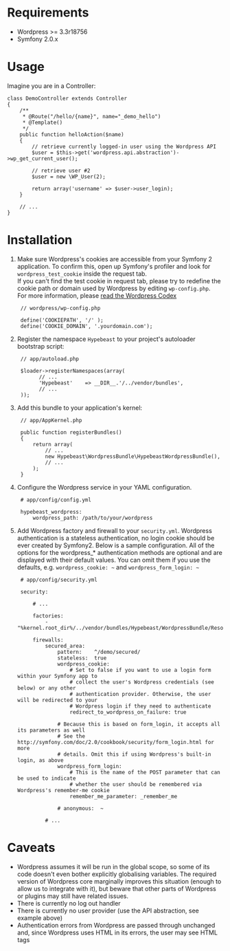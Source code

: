 Requirements
============

* Wordpress >= 3.3r18756
* Symfony 2.0.x

Usage 
=====

Imagine you are in a Controller:

    class DemoController extends Controller
    {
        /**
         * @Route("/hello/{name}", name="_demo_hello")
         * @Template()
         */
        public function helloAction($name)
        {
            // retrieve currently logged-in user using the Wordpress API
            $user = $this->get('wordpress.api.abstraction')->wp_get_current_user();
            
            // retrieve user #2
            $user = new \WP_User(2);

            return array('username' => $user->user_login);
        }

        // ...
    }

Installation
============

1. Make sure Wordpress's cookies are accessible from your Symfony 2 application. To confirm this, 
   open up Symfony's profiler and look for `wordpress_test_cookie` inside the request tab.  
   If you can't find the test cookie in request tab, please try to redefine the cookie path or 
   domain used by Wordpress by editing `wp-config.php`.  
   For more information, please [read the Wordpress Codex](http://codex.wordpress.org/Editing_wp-config.php)

        // wordpress/wp-config.php

        define('COOKIEPATH', '/' );
        define('COOKIE_DOMAIN', '.yourdomain.com');

2. Register the namespace `Hypebeast` to your project's autoloader bootstrap script:

        // app/autoload.php

        $loader->registerNamespaces(array(
              // ...
              'Hypebeast'    => __DIR__.'/../vendor/bundles',
              // ...
        ));

3. Add this bundle to your application's kernel:

        // app/AppKernel.php

        public function registerBundles()
        {
            return array(
                // ...
                new Hypebeast\WordpressBundle\HypebeastWordpressBundle(),
                // ...
            );
        }

4. Configure the Wordpress service in your YAML configuration.
        
        # app/config/config.yml
        
        hypebeast_wordpress:
            wordpress_path: /path/to/your/wordpress

5. Add Wordpress factory and firewall to your `security.yml`. Wordpress authentication is a stateless authentication, no login cookie should be ever created by Symfony2. Below is a sample configuration. 
All of the options for the wordpress_* authentication methods are optional and are displayed with 
their default values. You can omit them if you use the defaults, e.g. `wordpress_cookie: ~` and 
`wordpress_form_login: ~`

        # app/config/security.yml
        
        security:
            
            # ...
            
            factories:
                - "%kernel.root_dir%/../vendor/bundles/Hypebeast/WordpressBundle/Resources/config/security_factories.xml"
            
            firewalls:
                secured_area:
                    pattern:    ^/demo/secured/
                    stateless:  true
                    wordpress_cookie:
                        # Set to false if you want to use a login form within your Symfony app to 
                        # collect the user's Wordpress credentials (see below) or any other
                        # authentication provider. Otherwise, the user will be redirected to your 
                        # Wordpress login if they need to authenticate
                        redirect_to_wordpress_on_failure: true

                    # Because this is based on form_login, it accepts all its parameters as well
                    # See the http://symfony.com/doc/2.0/cookbook/security/form_login.html for more 
                    # details. Omit this if using Wordpress's built-in login, as above
                    wordpress_form_login:
                        # This is the name of the POST parameter that can be used to indicate 
                        # whether the user should be remembered via Wordpress's remember-me cookie
                        remember_me_parameter: _remember_me

                    # anonymous:  ~
                    
                # ...

Caveats
=======

* Wordpress assumes it will be run in the global scope, so some of its code doesn't even bother 
  explicitly globalising variables. The required version of Wordpress core marginally improves this 
  situation (enough to allow us to integrate with it), but beware that other parts of Wordpress or 
  plugins may still have related issues.
* There is currently no log out handler
* There is currently no user provider (use the API abstraction, see example above)
* Authentication errors from Wordpress are passed through unchanged and, since Wordpress uses HTML 
  in its errors, the user may see HTML tags